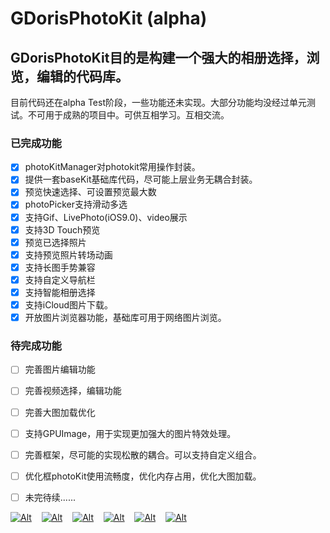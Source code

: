 # GDorisPhotoKit (alpha)
## GDorisPhotoKit目的是构建一个强大的相册选择，浏览，编辑的代码库。
目前代码还在alpha Test阶段，一些功能还未实现。大部分功能均没经过单元测试。不可用于成熟的项目中。可供互相学习。互相交流。
### <a id="已完成功能"></a>已完成功能

- [x] photoKitManager对photokit常用操作封装。
- [x] 提供一套baseKit基础库代码，尽可能上层业务无耦合封装。
- [x] 预览快速选择、可设置预览最大数 
- [x] photoPicker支持滑动多选
- [x] 支持Gif、LivePhoto(iOS9.0)、video展示
- [x] 支持3D Touch预览
- [x] 预览已选择照片
- [x] 支持预览照片转场动画
- [x] 支持长图手势兼容
- [x] 支持自定义导航栏
- [x] 支持智能相册选择
- [x] 支持iCloud图片下载。
- [x] 开放图片浏览器功能，基础库可用于网络图片浏览。

### <a id="待完成功能"></a>待完成功能
- [ ] 完善图片编辑功能
- [ ] 完善视频选择，编辑功能
- [ ] 完善大图加载优化
- [ ] 支持GPUImage，用于实现更加强大的图片特效处理。
- [ ] 完善框架，尽可能的实现松散的耦合。可以支持自定义组合。
- [ ] 优化框photoKit使用流畅度，优化内存占用，优化大图加载。
- [ ] 未完待续......


[![Alt][screenshot1_thumb]][screenshot1]    [![Alt][screenshot2_thumb]][screenshot2]    [![Alt][screenshot3_thumb]][screenshot3]    [![Alt][screenshot4_thumb]][screenshot4]    [![Alt][screenshot5_thumb]][screenshot5]    [![Alt][screenshot6_thumb]][screenshot6]

[screenshot1_thumb]: https://github.com/GIKICoder/GDorisPhotoKit/blob/master/screenshot/001.PNG
[screenshot1]: https://github.com/GIKICoder/GDorisPhotoKit/blob/master/screenshot/001.PNG
[screenshot2_thumb]: https://github.com/GIKICoder/GDorisPhotoKit/blob/master/screenshot/002.PNG
[screenshot2]: https://github.com/GIKICoder/GDorisPhotoKit/blob/master/screenshot/002.PNG
[screenshot3_thumb]: https://github.com/GIKICoder/GDorisPhotoKit/blob/master/screenshot/003.PNG
[screenshot3]: https://github.com/GIKICoder/GDorisPhotoKit/blob/master/screenshot/003.PNG
[screenshot4_thumb]: https://github.com/GIKICoder/GDorisPhotoKit/blob/master/screenshot/004.PNG
[screenshot4]: https://github.com/GIKICoder/GDorisPhotoKit/blob/master/screenshot/004.PNG
[screenshot5_thumb]: https://github.com/GIKICoder/GDorisPhotoKit/blob/master/screenshot/005.PNG
[screenshot5]: https://github.com/GIKICoder/GDorisPhotoKit/blob/master/screenshot/005.PNG
[screenshot6_thumb]: https://github.com/GIKICoder/GDorisPhotoKit/blob/master/screenshot/006.PNG
[screenshot6]: https://github.com/GIKICoder/GDorisPhotoKit/blob/master/screenshot/006.PNG

